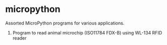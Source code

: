 # micropython
Assorted MicroPython programs for various applications.

1. Program to read animal microchip (ISO11784 FDX-B) using WL-134 RFID reader
